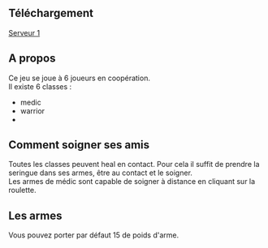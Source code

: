 ## Téléchargement
[Serveur 1](http://192.168.1.252/jeux/KF2_UG_7_1.zip)  

## A propos
Ce jeu se joue à 6 joueurs en coopération.  
Il existe 6 classes :  
- medic
- warrior
- 

## Comment soigner ses amis
Toutes les classes peuvent heal en contact. Pour cela il suffit de prendre la seringue dans ses armes, être au contact et le soigner.  
Les armes de médic sont capable de soigner à distance en cliquant sur la roulette.

## Les armes
Vous pouvez porter par défaut 15 de poids d'arme.